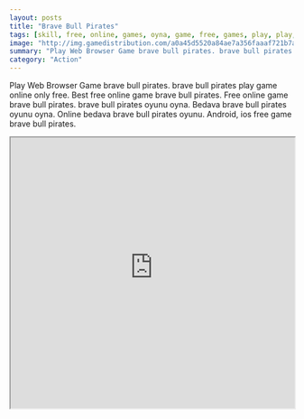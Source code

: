 ```yaml
---
layout: posts
title: "Brave Bull Pirates"
tags: [skill, free, online, games, oyna, game, free, games, play, play, games]
image: "http://img.gamedistribution.com/a0a45d5520a84ae7a356faaaf721b7a8.jpg"
summary: "Play Web Browser Game brave bull pirates. brave bull pirates play game online only free. Best free online game brave bull pirates. Free online game brave bull pirates. brave bull pirates oyunu oyna. Bedava brave bull pirates oyunu oyna. Online bedava brave bull pirates oyunu. Android, ios free game brave bull pirates."
category: "Action"
---
```


Play Web Browser Game brave bull pirates. brave bull pirates play game online only free. Best free online game brave bull pirates. Free online game brave bull pirates. brave bull pirates oyunu oyna. Bedava brave bull pirates oyunu oyna. Online bedava brave bull pirates oyunu. Android, ios free game brave bull pirates.

<iframe width="100%" height="480px;" src="http://html5.gamedistribution.com/a0a45d5520a84ae7a356faaaf721b7a8/"></iframe>